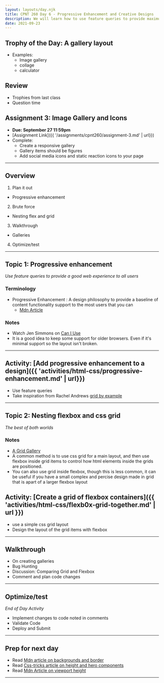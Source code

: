```yaml
---
layout: layouts/day.njk
title: CPNT 260 Day 6 - Progressive Enhancement and Creative Designs
description: We will learn how to use feature queries to provide maximum browser support for different layouts. Along with this, we will continue learning about CSS Grid and look at how it can be used with Flexbox.
date: 2021-09-23
---
```


## Trophy of the Day: A gallery layout
- Examples:
  - Image gallery
  - collage
  - calculator

## Review
- Trophies from last class
- Question time

## Assignment 3: Image Gallery and Icons 
- **Due: September 27 11:59pm**
- [Assignment Link]({{ '/assignments/cpnt260/assignment-3.md' | url}})
- Complete:
  - Create a responsive gallery
  - Gallery items should be figures
  - Add social media icons and static reaction icons to your page
---
## Overview
1. Plan it out
  - Progressive enhancement
2. Brute force
  - Nesting flex and grid
3. Walkthrough
  - Galleries
4. Optimize/test


---
## Topic 1: Progressive enhancement
_Use feature queries to provide a good web experience to all users_

### Terminology
- Progressive Enhancement
  : A design philosophy to provide a baseline of content functionality support to the most users that you can
  - [Mdn Article](https://developer.mozilla.org/en-US/docs/Glossary/Progressive_Enhancement)

### Notes
- Watch Jen Simmons  on [Can I Use](https://www.youtube.com/watch?v=WM_cKHH7bZ0)
- It is a good idea to keep some support for older browsers. Even if it's minimal support so the layout isn't broken.

---
## Activity: [Add progressive enhancement to a design]({{ 'activities/html-css/progressive-enhancement.md' | url}})
- Use feature queries
- Take inspiration from Rachel Andrews [grid by example](https://gridbyexample.com)

---
## Topic 2: Nesting flexbox and css grid
_The best of both worlds_

### Notes
- [A Grid Gallery](https://codepen.io/ashlyn-knox/pen/powepMZ)
- A common method is to use css grid for a main layout, and then use flexbox inside grid items to control how html elements inside the grids are positioned.
- You can also use grid inside flexbox, though this is less common, it can be useful if you have a small complex and percise design made in grid that is apart of a larger flexbox layout

## Activity: [Create a grid of flexbox containers]({{ 'activities/html-css/flexb0x-grid-together.md' | url }})
- use a simple css grid layout
- Design the layout of the grid items with flexbox

---
## Walkthrough
- On creating galleries
- Bug Hunting
- Discussion: Comparing Grid and Flexbox
- Comment and plan code changes

---
## Optimize/test
_End of Day Activity_
- Implement changes to code noted in comments
- Validate Code
- Deploy and Submit

---
## Prep for next day
- Read [Mdn article on backgrounds and border](https://developer.mozilla.org/en-US/docs/Learn/CSS/Building_blocks/Backgrounds_and_borders)
- Read [Css-tricks article on height and hero components](https://css-tricks.com/fun-tip-use-calc-to-change-the-height-of-a-hero-component/)
- Read [Mdn Article on viewport height](https://developer.mozilla.org/en-US/docs/Web/CSS/Viewport_concepts)
---

